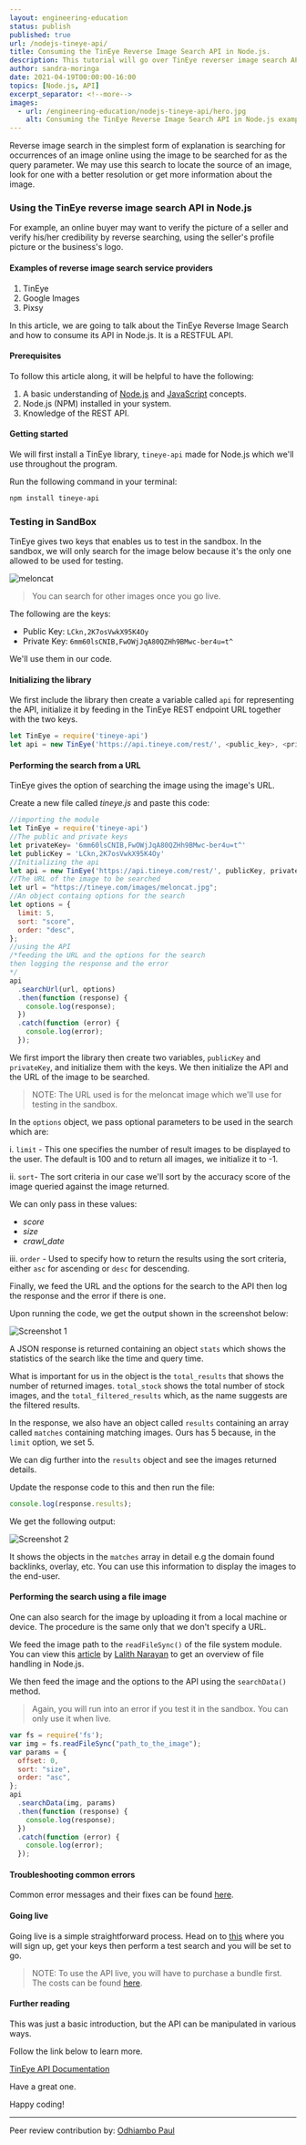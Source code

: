 ```yaml
---
layout: engineering-education
status: publish
published: true
url: /nodejs-tineye-api/
title: Consuming the TinEye Reverse Image Search API in Node.js.
description: This tutorial will go over TinEye reverser image search API. TinEye API makes it possible to search for online image occurrences using an image as the query parameter.
author: sandra-moringa
date: 2021-04-19T00:00:00-16:00
topics: [Node.js, API]
excerpt_separator: <!--more-->
images:
  - url: /engineering-education/nodejs-tineye-api/hero.jpg
    alt: Consuming the TinEye Reverse Image Search API in Node.js example image
---
```

Reverse image search in the simplest form of explanation is searching for occurrences of an image online using the image to be searched for as the query parameter. We may use this search to locate the source of an image, look for one with a better resolution or get more information about the image.
<!--more-->
### Using the TinEye reverse image search API in Node.js
For example, an online buyer may want to verify the picture of a seller and verify his/her credibility by reverse searching, using the seller's profile picture or the business's logo.

#### Examples of reverse image search service providers
1. TinEye
2. Google Images
3. Pixsy

In this article, we are going to talk about the TinEye Reverse Image Search and how to consume its API in Node.js. It is a RESTFUL API.

#### Prerequisites
To follow this article along, it will be helpful to have the following:
1. A basic understanding of [Node.js](https://nodejs.org/en/docs/) and [JavaScript](https://developer.mozilla.org/en-US/docs/Web/JavaScript) concepts.
2. Node.js (NPM) installed in your system.
3. Knowledge of the REST API.

#### Getting started
We will first install a TinEye library, `tineye-api` made for Node.js which we'll use throughout the program.

Run the following command in your terminal:

```bash
npm install tineye-api
```

### Testing in SandBox
TinEye gives two keys that enables us to test in the sandbox. In the sandbox, we will only search for the image below because it's the only one allowed to be used for testing.

![meloncat](/nodejs-tineye-api/meloncat.jpg)

> You can search for other images once you go live.

The following are the keys:
- Public Key: `LCkn,2K7osVwkX95K4Oy`
- Private Key: `6mm60lsCNIB,FwOWjJqA80QZHh9BMwc-ber4u=t^`

We'll use them in our code.

#### Initializing the library
We first include the library then create a variable called `api` for representing the API, initialize it by feeding in the TinEye REST endpoint URL together with the two keys.

```JavaScript
let TinEye = require('tineye-api')
let api = new TinEye('https://api.tineye.com/rest/', <public_key>, <private_key>);
```

#### Performing the search from a URL
TinEye gives the option of searching the image using the image's URL.

Create a new file called *tineye.js* and paste this code:

```JavaScript
//importing the module
let TinEye = require('tineye-api')
//The public and private keys
let privateKey= '6mm60lsCNIB,FwOWjJqA80QZHh9BMwc-ber4u=t^'
let publicKey = 'LCkn,2K7osVwkX95K4Oy'
//Initializing the api
let api = new TinEye('https://api.tineye.com/rest/', publicKey, privateKey);
//The URL of the image to be searched
let url = "https://tineye.com/images/meloncat.jpg";
//An object containg options for the search
let options = {
  limit: 5,
  sort: "score",
  order: "desc",
};
//using the API
/*feeding the URL and the options for the search
then logging the response and the error
*/
api
  .searchUrl(url, options)
  .then(function (response) {
    console.log(response);
  })
  .catch(function (error) {
    console.log(error);
  });
```

We first import the library then create two variables, `publicKey` and `privateKey`, and initialize them with the keys. We then initialize the API and the URL of the image to be searched. 

> NOTE: The URL used is for the meloncat image which we'll use for testing in the sandbox.

In the `options` object, we pass optional parameters to be used in the search which are:

i. `limit` - This one specifies the number of result images to be displayed to the user. The default is 100 and to return all images, we initialize it to -1.

ii. `sort`- The sort criteria in our case we'll sort by the accuracy score of the image queried against the image returned. 

We can only pass in these values:
- *score*
- *size*
- *crawl_date*

iii. `order` - Used to specify how to return the results using the sort criteria, either `asc` for ascending or `desc` for descending.

Finally, we feed the URL and the options for the search to the API then log the response and the error if there is one.

Upon running the code, we get the output shown in the screenshot below:

![Screenshot 1](/nodejs-tineye-api/screen1.png)

A JSON response is returned containing an object `stats` which shows the statistics of the search like the time and query time. 

What is important for us in the object is the `total_results` that shows the number of returned images. `total_stock` shows the total number of stock images, and the `total_filtered_results` which, as the name suggests are the filtered results. 

In the response, we also have an object called `results` containing an array called `matches` containing matching images. Ours has 5 because, in the `limit` option, we set 5.

We can dig further into the `results` object and see the images returned details.

Update the response code to this and then run the file:

```JavaScript
console.log(response.results);
```

We get the following output:

![Screenshot 2](/nodejs-tineye-api/screen2.png)

It shows the objects in the `matches` array in detail e.g the domain found backlinks, overlay, etc. You can use this information to display the images to the end-user.

#### Performing the search using a file image
One can also search for the image by uploading it from a local machine or device. The procedure is the same only that we don't specify a URL.

We feed the image path to the `readFileSync()` of the file system module. You can view this [article](/node-file-handling/) by [Lalith Narayan](/authors/lalithnarayan-c/) to get an overview of file handling in Node.js.

We then feed the image and the options to the API using the `searchData()` method.

>Again, you will run into an error if you test it in the sandbox. You can only use it when live.

```JavaScript
var fs = require('fs');
var img = fs.readFileSync("path_to_the_image");
var params = {
  offset: 0,
  sort: "size",
  order: "asc",
};
api
  .searchData(img, params)
  .then(function (response) {
    console.log(response);
  })
  .catch(function (error) {
    console.log(error);
  });
```

#### Troubleshooting common errors
Common error messages and their fixes can be found [here](https://help.tineye.com/article/181-list-of-tineye-api-error-messages).

#### Going live
Going live is a simple straightforward process. Head on to [this](https://services.tineye.com/developers/tineyeapi/getting_started) where you will sign up, get your keys then perform a test search and you will be set to go.

> NOTE: To use the API live, you will have to purchase a bundle first. The costs can be found [here](https://services.tineye.com/TinEyeAPI#plans-and-pricing).

#### Further reading
This was just a basic introduction, but the API can be manipulated in various ways. 

Follow the link below to learn more.

[TinEye API Documentation](https://services.tineye.com/developers/tineyeapi/libraries)

Have a great one.

Happy coding!

---
Peer review contribution by: [Odhiambo Paul](/authors/odhiambo-paul/)
